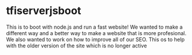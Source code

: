 # tfiserverjsboot
This is to boot with node.js and run a fast website!
We wanted to make a different way and a better way to make a website that is more profesional. We also wanted to work on how to improve all of our SEO.
This os to help with the older version of the site which is no longer active
